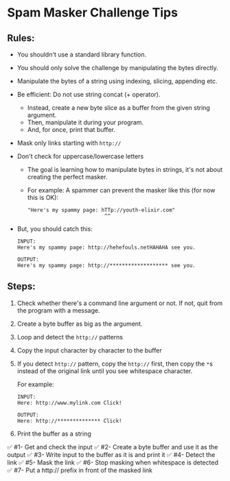# Spam Masker Challenge Tips

## Rules:

* You shouldn't use a standard library function.

* You should only solve the challenge by manipulating the bytes directly.

* Manipulate the bytes of a string using indexing, slicing, appending etc.

* Be efficient: Do not use string concat (+ operator).
	* Instead, create a new byte slice as a buffer from the given string argument.
	* Then, manipulate it during your program.
	* And, for once, print that buffer.

* Mask only links starting with `http://`

* Don't check for uppercase/lowercase letters

	* The goal is learning how to manipulate bytes in strings, it's not about creating the perfect masker.

	* For example: A spammer can prevent the masker like this (for now this is OK):

	  ```
      "Here's my spammy page: hTTp://youth-elixir.com"
                               ^^
      ```

* But, you should catch this:

  ```
  INPUT:
  Here's my spammy page: http://hehefouls.netHAHAHA see you.

  OUTPUT:
  Here's my spammy page: http://******************* see you.
  ```

## Steps:

1. Check whether there's a command line argument or not. If not, quit from the program with a message.

2. Create a byte buffer as big as the argument.

3. Loop and detect the `http://` patterns

4. Copy the input character by character to the buffer

5. If you detect `http://` pattern, copy the `http://` first, then copy the `*`s instead of the original link until you see whitespace character.

    For example: 
    ```
	INPUT:
    Here: http://www.mylink.com Click!

    OUTPUT:
	Here: http://************** Click!
    ```

6. Print the buffer as a string


✅ #1- Get and check the input
✅ #2- Create a byte buffer and use it as the output
✅ #3- Write input to the buffer as it is and print it
✅ #4- Detect the link
✅ #5- Mask the link
✅ #6- Stop masking when whitespace is detected
✅ #7- Put a http:// prefix in front of the masked link
